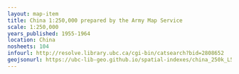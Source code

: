 ```yaml
---
layout: map-item 
title: China 1:250,000 prepared by the Army Map Service 
scale: 1:250,000
years_published: 1955-1964
location: China
nosheets: 104
infourl: http://resolve.library.ubc.ca/cgi-bin/catsearch?bid=2808652
geojsonurl: https://ubc-lib-geo.github.io/spatial-indexes/china_250k_L500.geojson
---
```

